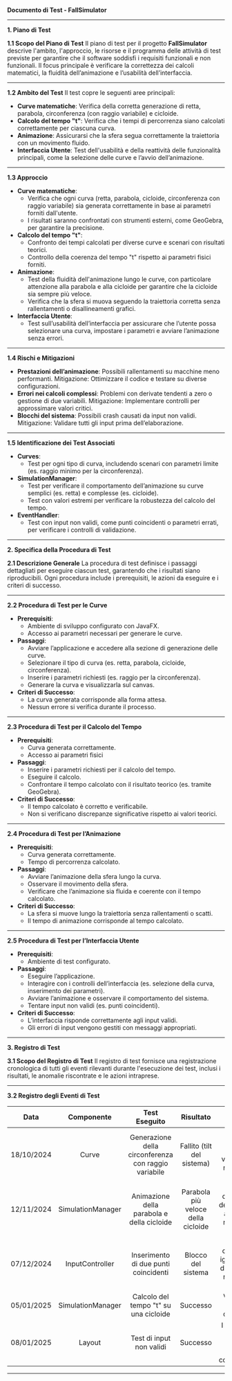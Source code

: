 ﻿**Documento di Test - FallSimulator**

-----
**1. Piano di Test**

**1.1 Scopo del Piano di Test**
Il piano di test per il progetto **FallSimulator** descrive l'ambito, l'approccio, le risorse e il programma delle attività di test previste per garantire che il software soddisfi i requisiti funzionali e non funzionali. Il focus principale è verificare la correttezza dei calcoli matematici, la fluidità dell’animazione e l’usabilità dell’interfaccia.

-----
**1.2 Ambito del Test**
Il test copre le seguenti aree principali:

- **Curve matematiche**: Verifica della corretta generazione di retta, parabola, circonferenza (con raggio variabile) e cicloide.
- **Calcolo del tempo "t"**: Verifica che i tempi di percorrenza siano calcolati correttamente per ciascuna curva.
- **Animazione**: Assicurarsi che la sfera segua correttamente la traiettoria con un movimento fluido.
- **Interfaccia Utente**: Test dell'usabilità e della reattività delle funzionalità principali, come la selezione delle curve e l’avvio dell’animazione.
-----
**1.3 Approccio**

- **Curve matematiche**:
  - Verifica che ogni curva (retta, parabola, cicloide, circonferenza con raggio variabile) sia generata correttamente in base ai parametri forniti dall'utente.
  - I risultati saranno confrontati con strumenti esterni, come GeoGebra, per garantire la precisione.
- **Calcolo del tempo "t"**:
  - Confronto dei tempi calcolati per diverse curve e scenari con risultati teorici.
  - Controllo della coerenza del tempo "t" rispetto ai parametri fisici forniti.
- **Animazione**:
  - Test della fluidità dell'animazione lungo le curve, con particolare attenzione alla parabola e alla cicloide per garantire che la cicloide sia sempre più veloce.
  - Verifica che la sfera si muova seguendo la traiettoria corretta senza rallentamenti o disallineamenti grafici.
- **Interfaccia Utente**:
  - Test sull’usabilità dell’interfaccia per assicurare che l’utente possa selezionare una curva, impostare i parametri e avviare l’animazione senza errori.
-----

**1.4 Rischi e Mitigazioni**

- **Prestazioni dell’animazione**: Possibili rallentamenti su macchine meno performanti. Mitigazione: Ottimizzare il codice e testare su diverse configurazioni.
- **Errori nei calcoli complessi**: Problemi con derivate tendenti a zero o gestione di due variabili. Mitigazione: Implementare controlli per approssimare valori critici.
- **Blocchi del sistema**: Possibili crash causati da input non validi. Mitigazione: Validare tutti gli input prima dell’elaborazione.
-----
**1.5 Identificazione dei Test Associati**

- **Curves**:
  - Test per ogni tipo di curva, includendo scenari con parametri limite (es. raggio minimo per la circonferenza).
- **SimulationManager**:
  - Test per verificare il comportamento dell’animazione su curve semplici (es. retta) e complesse (es. cicloide).
  - Test con valori estremi per verificare la robustezza del calcolo del tempo.
- **EventHandler**:
  - Test con input non validi, come punti coincidenti o parametri errati, per verificare i controlli di validazione.
-----
**2. Specifica della Procedura di Test**

**2.1 Descrizione Generale**
La procedura di test definisce i passaggi dettagliati per eseguire ciascun test, garantendo che i risultati siano riproducibili. Ogni procedura include i prerequisiti, le azioni da eseguire e i criteri di successo.

-----
**2.2 Procedura di Test per le Curve**

- **Prerequisiti**: 
  - Ambiente di sviluppo configurato con JavaFX.
  - Accesso ai parametri necessari per generare le curve.
- **Passaggi**: 
  - Avviare l’applicazione e accedere alla sezione di generazione delle curve.
  - Selezionare il tipo di curva (es. retta, parabola, cicloide, circonferenza).
  - Inserire i parametri richiesti (es. raggio per la circonferenza).
  - Generare la curva e visualizzarla sul canvas.
- **Criteri di Successo**: 
  - La curva generata corrisponde alla forma attesa.
  - Nessun errore si verifica durante il processo.
-----
**2.3 Procedura di Test per il Calcolo del Tempo**

- **Prerequisiti**: 
  - Curva generata correttamente.
  - Accesso ai parametri fisici 
- **Passaggi**: 
  - Inserire i parametri richiesti per il calcolo del tempo.
  - Eseguire il calcolo.
  - Confrontare il tempo calcolato con il risultato teorico (es. tramite GeoGebra).
- **Criteri di Successo**: 
  - Il tempo calcolato è corretto e verificabile.
  - Non si verificano discrepanze significative rispetto ai valori teorici.
-----
**2.4 Procedura di Test per l’Animazione**

- **Prerequisiti**: 
  - Curva generata correttamente.
  - Tempo di percorrenza calcolato.
- **Passaggi**: 
  - Avviare l’animazione della sfera lungo la curva.
  - Osservare il movimento della sfera.
  - Verificare che l’animazione sia fluida e coerente con il tempo calcolato.
- **Criteri di Successo**: 
  - La sfera si muove lungo la traiettoria senza rallentamenti o scatti.
  - Il tempo di animazione corrisponde al tempo calcolato.
-----
**2.5 Procedura di Test per l’Interfaccia Utente**

- **Prerequisiti**: 
  - Ambiente di test configurato.
- **Passaggi**: 
  - Eseguire l’applicazione.
  - Interagire con i controlli dell’interfaccia (es. selezione della curva, inserimento dei parametri).
  - Avviare l’animazione e osservare il comportamento del sistema.
  - Tentare input non validi (es. punti coincidenti).
- **Criteri di Successo**: 
  - L’interfaccia risponde correttamente agli input validi.
  - Gli errori di input vengono gestiti con messaggi appropriati.
-----
**3. Registro di Test**

**3.1 Scopo del Registro di Test**
Il registro di test fornisce una registrazione cronologica di tutti gli eventi rilevanti durante l'esecuzione dei test, inclusi i risultati, le anomalie riscontrate e le azioni intraprese.

-----
**3.2 Registro degli Eventi di Test**

|**Data**|**Componente**|**Test Eseguito**|**Risultato**|**Azioni**|
| :-: | :-: | :-: | :-: | :-: |
|18/10/2024|Curve|Generazione della circonferenza con raggio variabile|Fallito (tilt del sistema)|Modificati i calcoli per gestire 2 variabili. Test ripetuto con successo.|
|12/11/2024|SimulationManager|Animazione della parabola e della cicloide|Parabola più veloce della cicloide|Aggiunto controllo per derivate vicine a zero. Test ripetuto con successo.|
|07/12/2024|InputController|Inserimento di due punti coincidenti|Blocco del sistema|Aggiunto controllo per ignorare punti duplicati. Test ripetuto con successo.|
|05/01/2025|SimulationManager|Calcolo del tempo "t" su una cicloide|Successo|Verifica con GeoGebra confermata.|
|08/01/2025|Layout|Test di input non validi|Successo|I messaggi di errore vengono mostrati correttamente.|

-----

